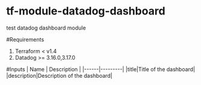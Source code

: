 # tf-module-datadog-dashboard
test datadog dashboard module

#Requirements
1. Terraform < v1.4
2. Datadog >= 3.16.0,3.17.0


#Inputs 
| Name | Description |
|------|---------|
|title|Title of the dashboard|
|description|Description of the dashboard|
